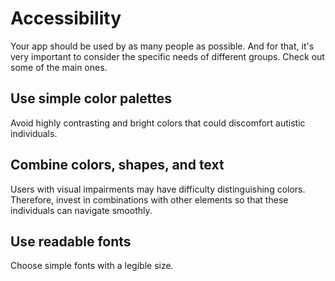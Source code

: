 # Accessibility

Your app should be used by as many people as possible. And for that, it's very important to consider the specific needs of different groups. Check out some of the main ones.

## Use simple color palettes

Avoid highly contrasting and bright colors that could discomfort autistic individuals.

## Combine colors, shapes, and text

Users with visual impairments may have difficulty distinguishing colors. Therefore, invest in combinations with other elements so that these individuals can navigate smoothly.

## Use readable fonts

Choose simple fonts with a legible size.